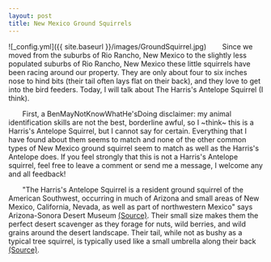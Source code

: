 ```yaml
---
layout: post
title: New Mexico Ground Squirrels
---
```


![_config.yml]({{ site.baseurl }}/images/GroundSquirrel.jpg)
&nbsp;&nbsp;&nbsp;&nbsp;&nbsp;&nbsp; Since we moved from the suburbs of Rio Rancho, New Mexico to the slightly less populated suburbs of Rio Rancho, New Mexico these little squirrels have been racing around our property. They are only about four to six inches nose to hind bits (their tail often lays flat on their back), and they love to get into the bird feeders. Today, I will talk about The Harris's Antelope Squirrel (I think).

&nbsp;&nbsp;&nbsp;&nbsp;&nbsp;&nbsp; First, a BenMayNotKnowWhatHe'sDoing disclaimer: my animal identification skills are not the best, borderline awful, so I ~think~ this is a Harris's Antelope Squirrel, but I cannot say for certain. Everything that I have found about them seems to match and none of the other common types of New Mexico ground squirrel seem to match as well as the Harris's Antelope does. If you feel strongly that this is not a Harris's Antelope squirrel, feel free to leave a comment or send me a message, I welcome any and all feedback!

&nbsp;&nbsp;&nbsp;&nbsp;&nbsp;&nbsp; "The Harris's Antelope Squirrel is a resident ground squirrel of the American Southwest, occurring in much of Arizona and small areas of New Mexico, California, Nevada, as well as part of northwestern Mexico" says Arizona-Sonora Desert Museum [(Source)](http://greglasley.com/content/Mammals/HarrissAntelopeSquirrel.php). Their small size makes them the perfect desert scavenger as they forage for nuts, wild berries, and wild grains around the desert landscape. Their tail, while not as bushy as a typical tree squirrel, is typically used like a small umbrella along their back [(Source)](https://www.desertmuseum.org/kids/oz/long-fact-sheets/Harris%27s%20Antelope%20ground%20Squirrel.php). 





